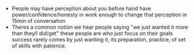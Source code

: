 
- People may have perception about you before hand have power/confidence/honesty in work enough to change that perception in 15min of conversation
- Theres a common notion we hear people saying "we just wanted it more than they/I did/get" these people are who just focus on their goals success rarely comes by just wanting it, its preparation, practice, of set of skills with patience. 